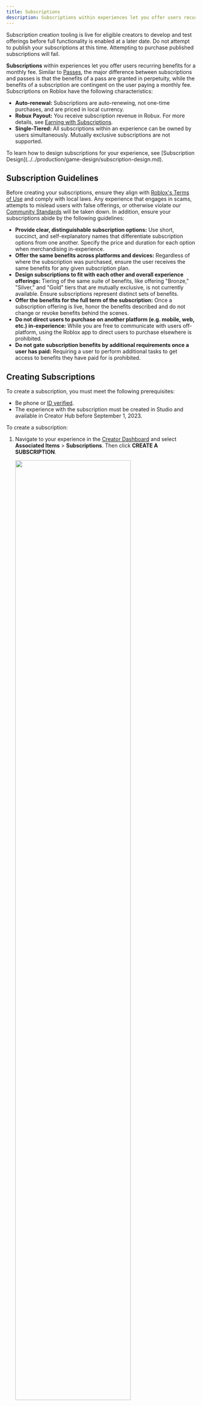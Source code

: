 ```yaml
---
title: Subscriptions
description: Subscriptions within experiences let you offer users recurring benefits for a monthly fee.
---
```


<Alert severity="warning">
Subscription creation tooling is live for eligible creators to develop and test offerings before full functionality is enabled at a later date. Do not attempt to publish your subscriptions at this time. Attempting to purchase published subscriptions will fail.
</Alert>

**Subscriptions** within experiences let you offer users recurring benefits for a monthly fee. Similar to [Passes](./game-passes.md), the major difference between subscriptions and passes is that the benefits of a pass are granted in perpetuity, while the benefits of a subscription are contingent on the user paying a monthly fee. Subscriptions on Roblox have the following characteristics:

- **Auto-renewal:** Subscriptions are auto-renewing, not one-time purchases, and are priced in local currency.
- **Robux Payout:** You receive subscription revenue in Robux. For more details, see [Earning with Subscriptions](#earning-with-subscriptions).
- **Single-Tiered:** All subscriptions within an experience can be owned by users simultaneously. Mutually exclusive subscriptions are not supported.

<Alert severity="info">
To learn how to design subscriptions for your experience, see [Subscription Design](../../production/game-design/subscription-design.md).
</Alert>

## Subscription Guidelines

Before creating your subscriptions, ensure they align with [Roblox's Terms of Use](https://en.help.roblox.com/hc/en-us/articles/115004647846-Roblox-Terms-of-Use) and comply with local laws. Any experience that engages in scams, attempts to mislead users with false offerings, or otherwise violate our [Community Standards](https://en.help.roblox.com/hc/en-us/articles/203313410-Roblox-Community-Standards) will be taken down. In addition, ensure your subscriptions abide by the following guidelines:

- **Provide clear, distinguishable subscription options:** Use short, succinct, and self-explanatory names that differentiate subscription options from one another. Specify the price and duration for each option when merchandising in-experience.
- **Offer the same benefits across platforms and devices:** Regardless of where the subscription was purchased, ensure the user receives the same benefits for any given subscription plan.
- **Design subscriptions to fit with each other and overall experience offerings:** Tiering of the same suite of benefits, like offering "Bronze," "Silver," and "Gold" tiers that are mutually exclusive, is not currently available. Ensure subscriptions represent distinct sets of benefits.
- **Offer the benefits for the full term of the subscription:** Once a subscription offering is live, honor the benefits described and do not change or revoke benefits behind the scenes.
- **Do not direct users to purchase on another platform (e.g. mobile, web, etc.) in-experience:** While you are free to communicate with users off-platform, using the Roblox app to direct users to purchase elsewhere is prohibited.
- **Do not gate subscription benefits by additional requirements once a user has paid:** Requiring a user to perform additional tasks to get access to benefits they have paid for is prohibited.

## Creating Subscriptions

To create a subscription, you must meet the following prerequisites:

- Be phone or [ID verified](https://en.help.roblox.com/hc/en-us/articles/4407282410644-Age-ID-Verification).
- The experience with the subscription must be created in Studio and available in Creator Hub before September 1, 2023.

To create a subscription:

1. Navigate to your experience in the [Creator Dashboard](https://create.roblox.com/) and select **Associated Items** > **Subscriptions**. Then click **CREATE A SUBSCRIPTION**.

   <img src="../../assets/monetization/subscriptions/subscriptions-1.png" width="80%"/>

2. Upload a cover image for your subscription. The image is visible to others after moderation.

   <img src="../../assets/monetization/subscriptions/subscriptions-2.png" width="80%"/>

3. Create a unique **Subscription Name**. No two subscriptions within an experience can share the same name. This subscription name appears alongside a shortened version of your experience name in billing statements. Allowed characters are a-z, A-Z, 0-9, spaces, and `.,:/!?@#&'`.
4. Write a **Description** of your subscription. This is what users see when deciding to purchase your subscription. Your description must clearly describe what benefits your subscription offers. Descriptions are capped at 1,000 characters and support emojis. Once activated, a subscription's benefits cannot be changed.
5. Select the subscription **Product Type**. There are three product types:

   1. **Durable:** Permanent items that persist after use or acquisition, such as physical items like weapons. **If a subscription has both consumable and durable components, such as a value pack with a sword and a potion, then it should be considered durable.**
   2. **Consumable:** Temporary re-purchasable items that expire after use or acquisition, such as consumable potions that grant temporary boosts that expire over time.
   3. **Currency:** Any medium of exchange that users can use to purchase items within your experience.

6. Select the **Price** of your subscription (in USD). You earn Robux based on the web price. Mobile app subscribers are charged a higher price. Subscribers are charged in their local currency.

   <img src="../../assets/monetization/subscriptions/subscriptions-3.png" width="80%"/>

7. The **Recurring Cadence** is how often the user is charged for subscription. Currently, this value is always monthly. Click **CREATE SUBSCRIPTION**.
8. Double-check the details and click **CREATE**.

   <Alert severity="warning">
   After creating your subscription, you can't make changes to anything but the cover image.
   </Alert>

## Editing Subscriptions

You can have up to 50 subscriptions per experience between active and inactive subscriptions. To edit subscriptions, navigate to your experience in the [Creator Dashboard](https://create.roblox.com/) and select **Associated Items** > **Subscriptions**.

### Changing Subscription Images

After creating a subscription, the only modification you can make is to update the image:

1. With the subscription selected, click the **CHANGE** button.

   <img src="../../assets/monetization/subscriptions/subscriptions-4.png" width="80%"/>

2. Choose the new image and click **SAVE** and then **SAVE CHANGES**. The new image goes live after successfully passing moderation.

To edit more than a subscription's image, delete and re-create the subscriptions with the desired changes.

## Integrating Subscriptions into Experiences

Use the following script to check if a player has an active subscription upon joining your experience:

```lua
local MarketplaceService = game:GetService("MarketplaceService")
local Players = game:GetService("Players")

local subscriptionID = "EXP-11111111" -- replace with your subscription ID

local function checkSubStatus(player)
	local subStatus = {}
	local success, message = pcall(function()
		-- returns IsRenewing and IsSubscribed
		subStatus = MarketplaceService:GetUserSubscriptionStatusAsync(player, subscriptionID)
	end)

	if not success then
		warn("Error while checking if player has subscription: " .. tostring(message))
		return
	end

	if subStatus["IsSubscribed"] then
		print(player.Name .. " is subscribed with " .. subscriptionID)
		-- Give player all items and/or permissions associated with the subscription
	end
end

Players.PlayerAdded:Connect(checkSubStatus)
```

After you determine whether a player has a subscription, you can confer subscription benefits.

Other relevant functions are available in `Class.MarketplaceService`:

- `Class.MarketplaceService:GetSubscriptionProductInfoAsync()`
- `Class.MarketplaceService:GetUserSubscriptionPaymentHistoryAsync()`
- `Class.MarketplaceService:GetUserSubscriptionStatusAsync()`

### Prompting Subscription Purchases

The process for prompting in-experience subscription purchases is nearly identical to [Passes](./game-passes.md). Use the `Class.MarketplaceService:PromptSubscriptionPurchase()` method. For sample code, see [Prompting In-Experience Purchases](./game-passes.md#prompting-in-experience-purchases).

## Earning with Subscriptions

Subscriptions are priced in local currency, but you earn Robux at a rate of US $0.01 to 1 Robux based on the base web price you selected for the subscription after platform fees. The revenue split for subscriptions varies depending on the platform:

- **Desktop (web):** You earn **70%** (30% platform fee) for the first three months and then **85%** (15% platform fee) for subsequent renewals.
- **Apple:** You earn **70%** of the web price (30% platform fee applied to web price).
- **Google:** You earn **70%** of the web price (30% platform fee applied to web price).

For example, if a user subscribes on desktop at the base price of US $9.99:

- **First three months:** The creator of the subscription receives `999 * .7 = 699` Robux per month.
- **Fourth month onward:** The creator of the subscription receives `999 * .85 = 849` Robux per month.

If a different user subscribes to the same plan, but on mobile, the creator receives 699 Robux per month until the user cancels.

Earnings are subject to 30 day holds and are added to your Robux balance after the full term of the subscription has been delivered. If a user requests a refund or does a chargeback for the subscription charge within the month-long hold period, the hold is canceled and you do not receive the payout for that transaction.

Refunds received outside the hold window result in the payout amount for the refunded transaction being deducted from your Robux balance. If your experience is owned by a Group, and the Group's balance is less than the amount to be deducted, the remainder is deducted from the Group owner's Robux balance.

<Alert severity="warning">
Subscriptions are currently ineligible to be cross-sold by other experiences and are ineligible for affiliate fees. This additional opportunity will be supported at a later date.
</Alert>
